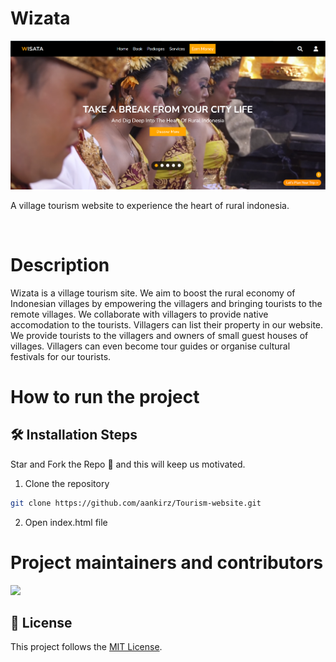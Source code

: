 # Wizata
![Wisata](https://github.com/Aankirz/Tourism-website/blob/main/homepage-image.png)
<p>A village tourism website to experience the heart of rural indonesia.</p>
<br>

# Description
Wizata is a village tourism site. We aim to boost the rural economy of Indonesian villages by empowering the villagers and bringing tourists to the remote villages. We collaborate with villagers to provide native accomodation to the tourists. Villagers can list their property in our website. We provide tourists to the villagers and owners of small guest houses of villages. Villagers can even become tour guides or organise cultural festivals for our tourists.

# How to run the project
## 🛠️ Installation Steps
Star and Fork the Repo 🌟 and this will keep us motivated.

1. Clone the repository
```bash
git clone https://github.com/aankirz/Tourism-website.git
```

2. Open index.html file



# Project maintainers and contributors

<a href="https://github.com/aankirz/Tourism-website/graphs/contributors">
  <img src="https://contrib.rocks/image?repo=aankirz/Tourism-website" />
</a>



## 📃 License

This project follows the [MIT License](/LICENSE).
